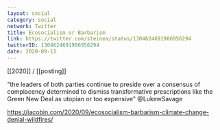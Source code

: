 ```yaml
---
layout: social
category: social
network: Twitter
title: Ecosocialism or Barbarism
link: https://twitter.com/steinea/status/1304624691986956294
twitterID: 1304624691986956294
date: 2020-09-11
---
```


[[2020]] / [[posting]]

"the leaders of both parties continue to preside over a consensus of complacency determined to dismiss transformative prescriptions like the Green New Deal as utopian or too expensive" @LukewSavage

<https://jacobin.com/2020/09/ecosocialism-barbarism-climate-change-denial-wildfires/>
